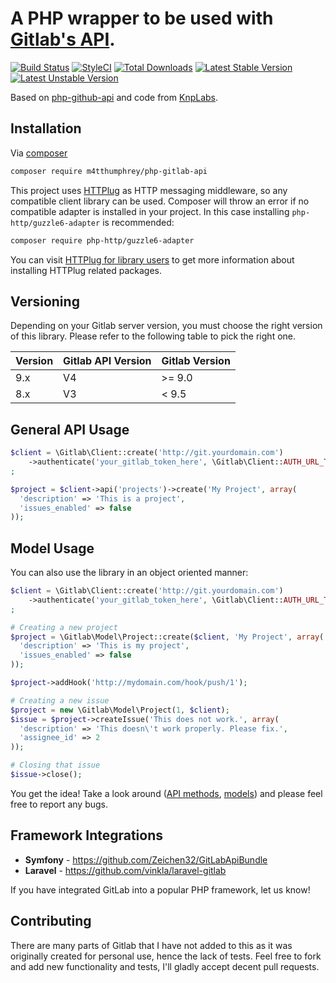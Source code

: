 A PHP wrapper to be used with [Gitlab's API](https://github.com/gitlabhq/gitlabhq/tree/master/doc/api).
==============

[![Build Status](https://travis-ci.org/m4tthumphrey/php-gitlab-api.svg?branch=master)](https://travis-ci.org/m4tthumphrey/php-gitlab-api)
[![StyleCI](https://styleci.io/repos/6816335/shield?branch=master)](https://styleci.io/repos/6816335)
[![Total Downloads](https://poser.pugx.org/m4tthumphrey/php-gitlab-api/downloads?format=flat-square)](https://packagist.org/packages/m4tthumphrey/php-gitlab-api)
[![Latest Stable Version](https://poser.pugx.org/m4tthumphrey/php-gitlab-api/version?format=flat-square)](https://packagist.org/packages/m4tthumphrey/php-gitlab-api)
[![Latest Unstable Version](https://poser.pugx.org/m4tthumphrey/php-gitlab-api/v/unstable?format=flat-square)](//packagist.org/packages/m4tthumphrey/php-gitlab-api)

Based on [php-github-api](https://github.com/m4tthumphrey/php-github-api) and code from [KnpLabs](https://github.com/KnpLabs/php-github-api).

Installation
------------

Via [composer](https://getcomposer.org)

```bash
composer require m4tthumphrey/php-gitlab-api
```
This project uses [HTTPlug](http://httplug.io) as HTTP messaging middleware, so any compatible client library can be used.
Composer will throw an error if no compatible adapter is installed in your project. In this case installing
`php-http/guzzle6-adapter` is recommended:

```bash
composer require php-http/guzzle6-adapter
```
You can visit [HTTPlug for library users](http://docs.php-http.org/en/latest/httplug/users.html) to get more information about installing HTTPlug related packages.

Versioning
----------

Depending on your Gitlab server version, you must choose the right version of this library.
Please refer to the following table to pick the right one.

|Version|Gitlab API Version|Gitlab Version|
|-------|------------------|--------------|
|9.x    | V4               | >= 9.0       |
|8.x    | V3               | < 9.5        |

General API Usage
-----------------

```php
$client = \Gitlab\Client::create('http://git.yourdomain.com')
    ->authenticate('your_gitlab_token_here', \Gitlab\Client::AUTH_URL_TOKEN)
;

$project = $client->api('projects')->create('My Project', array(
  'description' => 'This is a project',
  'issues_enabled' => false
));

```

Model Usage
-----------

You can also use the library in an object oriented manner:

```php
$client = \Gitlab\Client::create('http://git.yourdomain.com')
    ->authenticate('your_gitlab_token_here', \Gitlab\Client::AUTH_URL_TOKEN)
;

# Creating a new project
$project = \Gitlab\Model\Project::create($client, 'My Project', array(
  'description' => 'This is my project',
  'issues_enabled' => false
));

$project->addHook('http://mydomain.com/hook/push/1');

# Creating a new issue
$project = new \Gitlab\Model\Project(1, $client);
$issue = $project->createIssue('This does not work.', array(
  'description' => 'This doesn\'t work properly. Please fix.',
  'assignee_id' => 2
));

# Closing that issue
$issue->close();
```

You get the idea! Take a look around ([API methods](https://github.com/m4tthumphrey/php-gitlab-api/tree/master/lib/Gitlab/Api),
[models](https://github.com/m4tthumphrey/php-gitlab-api/tree/master/lib/Gitlab/Model)) and please feel free to report any bugs.

Framework Integrations
----------------------
- **Symfony** - https://github.com/Zeichen32/GitLabApiBundle
- **Laravel** - https://github.com/vinkla/laravel-gitlab

If you have integrated GitLab into a popular PHP framework, let us know!

Contributing
------------

There are many parts of Gitlab that I have not added to this as it was originally created for personal use, hence the
lack of tests. Feel free to fork and add new functionality and tests, I'll gladly accept decent pull requests.

